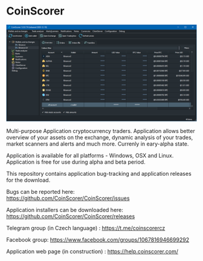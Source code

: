 # CoinScorer

![Application screenshot](https://github.com/CoinScorer/CoinScorer/blob/main/files/CoinScorer_2020-12-12_09-35-54.png?raw=true)

Multi-purpose Application cryptocurrency traders. Application allows better overview of your assets on the exchange, dynamic analysis of your trades, market scanners and alerts and much more. Currenly in eary-alpha state.

Application is available for all platforms - Windows, OSX and Linux. Application is free for use during alpha and beta period.


This repository contains application bug-tracking and application releases for the download. 

Bugs can be reported here: https://github.com/CoinScorer/CoinScorer/issues

Application installers can be downloaded here: https://github.com/CoinScorer/CoinScorer/releases

Telegram group (in Czech language) : https://t.me/coinscorercz

Facebook group: https://www.facebook.com/groups/1067816946699292

Application web page (in construction) : https://help.coinscorer.com/
